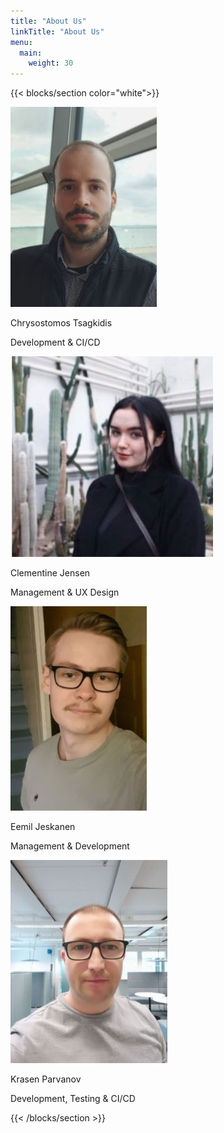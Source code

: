 ```yaml
---
title: "About Us"
linkTitle: "About Us"
menu:
  main:
    weight: 30
---
```


{{< blocks/section  color="white">}}
<div class="description-image">
  <div class="about-us-picture">
    <img src="chrys small picture.JPG" alt="Picture of Chrysostomos">
  </div>

  <p  class="name-p"> Chrysostomos Tsagkidis</p>
  <p> Development & CI/CD</p>

</div>

<div class="description-image">
  <div class="about-us-picture">  
    <img src="clem small picture.JPG" alt="Picture of Clementine">
  </div>

  <p  class="name-p"> Clementine Jensen</p>
  <p> Management & UX Design</p>

</div>

<div class="description-image">
  <div class="about-us-picture">
    <img src="Eemil small picture.JPG" alt="Picture of Eemil">
  </div>

  <p  class="name-p"> Eemil Jeskanen</p>
  <p> Management & Development</p>

</div>

<div class="description-image">
  <div class="about-us-picture">
    <img src="krasen small picture.JPG" alt="Picture of Krasen">
  </div>

  <p class="name-p"> Krasen Parvanov</p>
  <p> Development, Testing & CI/CD</p>

</div>

{{< /blocks/section >}}

